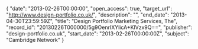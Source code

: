 {
  "date": "2013-02-26T00:00:00", 
  "open_access": true, 
  "target_url": "http://www.design-portfolio.co.uk/", 
  "description": "", 
  "end_date": "2013-04-30T23:59:59Z", 
  "title": "Design Portfolio Marketing Services, The", 
  "record_id": "20130226T000000/5g9OenrIXYlicA+KlVzx9Q==", 
  "publisher": "design-portfolio.co.uk", 
  "start_date": "2013-02-26T00:00:00Z", 
  "subject": "Cambridge Network"
}

